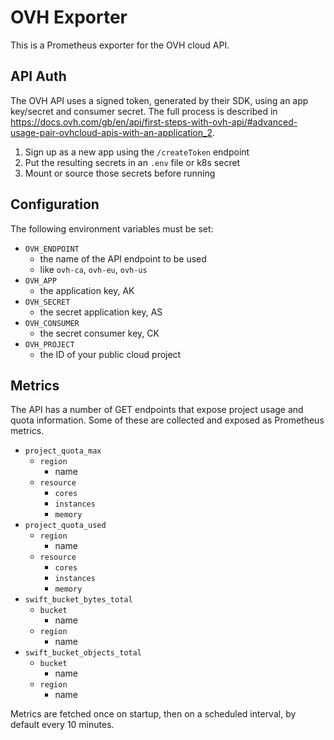 # OVH Exporter

This is a Prometheus exporter for the OVH cloud API.

## API Auth

The OVH API uses a signed token, generated by their SDK, using an app key/secret and consumer secret.
The full process is described in https://docs.ovh.com/gb/en/api/first-steps-with-ovh-api/#advanced-usage-pair-ovhcloud-apis-with-an-application_2.

1. Sign up as a new app using the `/createToken` endpoint
2. Put the resulting secrets in an `.env` file or k8s secret
3. Mount or source those secrets before running

## Configuration

The following environment variables must be set:

- `OVH_ENDPOINT`
  - the name of the API endpoint to be used
  - like `ovh-ca`, `ovh-eu`, `ovh-us`
- `OVH_APP`
  - the application key, AK
- `OVH_SECRET`
  - the secret application key, AS
- `OVH_CONSUMER`
  - the secret consumer key, CK
- `OVH_PROJECT`
  - the ID of your public cloud project

## Metrics

The API has a number of GET endpoints that expose project usage and quota information. Some of these are
collected and exposed as Prometheus metrics.

- `project_quota_max`
  - `region`
    - name
  - `resource`
    - `cores`
    - `instances`
    - `memory`
- `project_quota_used`
  - `region`
    - name
  - `resource`
    - `cores`
    - `instances`
    - `memory`
- `swift_bucket_bytes_total`
  - `bucket`
    - name
  - `region`
    - name
- `swift_bucket_objects_total`
  - `bucket`
    - name
  - `region`
    - name

Metrics are fetched once on startup, then on a scheduled interval, by default every 10 minutes.
